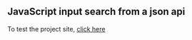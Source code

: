 ## JavaScript input search from a json api

To test the project site, [click here](https://aftabgithub1.github.io/JavaScript-Input_search_from_a_JSON_API/) 
